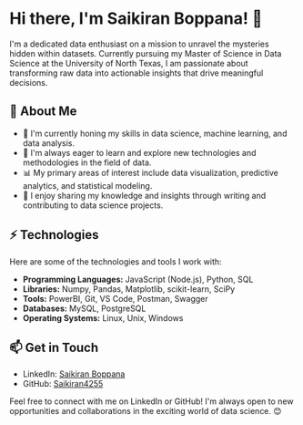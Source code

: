 # Hi there, I'm Saikiran Boppana! 👋

I'm a dedicated data enthusiast on a mission to unravel the mysteries hidden within datasets. Currently pursuing my Master of Science in Data Science at the University of North Texas, 
I am passionate about transforming raw data into actionable insights that drive meaningful decisions.
## 🚀 About Me

- 🔭 I'm currently honing my skills in data science, machine learning, and data analysis.
- 🌱 I'm always eager to learn and explore new technologies and methodologies in the field of data.
- 📊 My primary areas of interest include data visualization, predictive analytics, and statistical modeling.
- 📝 I enjoy sharing my knowledge and insights through writing and contributing to data science projects.

## ⚡ Technologies

Here are some of the technologies and tools I work with:

- **Programming Languages:** JavaScript (Node.js), Python, SQL
- **Libraries:** Numpy, Pandas, Matplotlib, scikit-learn, SciPy
- **Tools:** PowerBI, Git, VS Code, Postman, Swagger
- **Databases:** MySQL, PostgreSQL
- **Operating Systems:** Linux, Unix, Windows

## 📫 Get in Touch

- LinkedIn: [Saikiran Boppana](www.linkedin.com/in/saikiranboppana)
- GitHub: [Saikiran4255](https://github.com/Saikiran4255)

Feel free to connect with me on LinkedIn or GitHub! I'm always open to new opportunities and collaborations in the exciting world of data science. 😊
